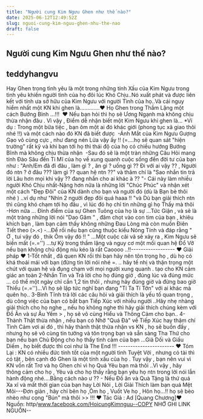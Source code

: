 ```yaml
---
title: "Người cung Kim Ngưu Ghen như thế nào?"
date: 2025-06-12T12:49:52Z
slug: nguoi-cung-kim-nguu-ghen-nhu-the-nao
draft: false
---
```


## Người cung Kim Ngưu Ghen như thế nào?

## teddyhangvu

Hay Ghen trong tình yêu là một trong những tính Xấu của Kim Ngưu trong tình yêu khiến người tình của họ đôi lúc Khó Chịu..Nó xuất phát và được liên kết với tính ưa sở hữu của Kim Ngưu với người Tình của họ..Và cái nguy hiểm nhất một KN khi ghen là....​.​.​.​.​.​.​.​.​.​♥ Họ Ghen trong Thầm Lặng một cách Bướng Bỉnh ...!!! ​ ​♥ Nếu bạn hỏi thì họ sẽ Ương Ngạnh mà không chịu thừa nhận đâu . Vì vậy , Điểm dễ nhận biết một Kim Ngưu khi ghen là...​ ​*Ví dụ : Trong một bữa tiệc , bạn ôm một ai đó khác giới (phong tục xã giao thôi nhé !!) và một cách nào đó KN đã biết được ​ ​-Ánh Mắt của Kim Ngưu Gượng Gạo vô cùng cực , như đang nén Lửa vậy ấy !! (=....họ sẽ quan sát "hiện trường" rất kỹ và khi bạn tới họ thì thái độ của họ có chiều hướng Bướng Bĩnh mà không chịu thừa nhận ​ ​-Sau đó sẽ là một tràn những Câu Hỏi mang tính Đào Sâu đến Tỉ Mĩ của họ về xung quanh cuộc sống đến đời tư của bạn như : "Anh/Em đã đi đâu , làm gì ? , ăn gì ? uống gì ?? Đi với ai vậy ?? , Người đó ntn ? ở đâu ??? làm gì ?? quan hệ ntn ??" và thâm chí là "Sao nhắn tin trả lời Lâu hơn mọi khi vậy ?? đang nhắn cho ai khác à ?? "- Cái này làm nhiều người Khó Chịu nhất​ ​-Nặng hơn nữa là những lời "Chúc Phúc" và nhận xét một cách "Đẹp Đôi" của KN dành cho bạn và người đó (dù là Bạn bè thôi nhé ) ..ví dụ như "Nhìn 2 người đẹp đôi quá haaa !! "và Dù bạn giải thích ntn thì cũng khó chạm tới họ đâu , vì lúc đó họ chỉ tin những gì họ Thấy mà thôi​ ​-Hơn nữa ... Đỉnh điểm của sự Ghen Tuông của họ là sự ...Tức Giận , và sẽ là một tràng những lời nói "Dao Găm " , đâm chọt vào con tim của bạn , khiêu khích bạn , làm bạn cảm thấy không những Đau Lòng mà còn muốn Điên Tiết theo (>.<)​ ​-...Để rồi nếu bạn cũng thuộc kiểu Nóng Tính và đáp rằng " Ờ , tui vậy đó , thik Ôm vậy đó !! " ...Một cuộc cãi vã sẽ xảy ra , Kim Ngưu sẽ biến mất (=.='') ...tự Kỷ trong thầm lặng và nguy cơ một mối quan hệ Đổ Vỡ nếu bạn không chủ động níu kéo là rất Caoooo ..!!​ ​------------------​ ​♥ Giải pháp ♥​ ​1-Tốt nhất , đã quen KN rồi thì bạn hãy nên tôn trọng họ , dù họ có khá thoải mái với bạn (đừng tin lời nói nhé =. .. hãy tế nhị và thận trọng một chút với quan hệ và đụng chạm với mọi người xung quanh . tạo cho KN cảm giác an toàn​ ​2-Nhắn Tin và Trả lời cho họ đúng giờ , đúng lúc và đúng mức ... có thể một ngày chỉ cần 1,2 tin thôi , nhưng hãy đúng giờ và đừng bao giờ Thiếu (=.='')...Vì họ sẽ lập tức nghĩ bạn đang "Tí Ta Tí Tởn" với ai khác mà quên họ..​ ​3-Bình Tĩnh trả lời các câu hỏi và giải thích là yếu tố quan trọng , dù công việc của bạn có bắt bạn Tiếp Xúc với nhiều người ..Hãy nhẹ nhàng giải thích cho họ nghe ,, nếu họ không nghe thì hãy giải thích chúng kèm với Đồ Ăn và sự Âu Yếm > , họ sẽ vô cùng Hiểu và Thông Cảm cho bạn..​ ​4-Thành Thật thừa nhận , nếu bạn có Nhỡ "Quá Đà" về Tiếp Xúc hay thậm chí Tình Cảm vơi ai đó , thì hãy thành thật thừa nhận vs KN , họ sẽ buồn đấy , nhưng họ sẽ vô cùng tin tưởng và tôn trọng bạn và sẵn sàng Tha Thứ cho bạn nếu bạn Chủ Động cho họ thấy tình cảm của bạn ...Giả Dối và Giấu Diếm , họ biết được thì coi như là The End !!!​ ​-----------------------​ ​♥ Tóm Lại : ​KN có nhiều đức tính tốt của một người tình Tuyệt Vời , nhưng có tài thì có tật , bên cạnh đó Ghen là một tính xấu của họ . Tuy vậy , bạn nên vui vì KN vốn rất Trơ và họ Ghen chỉ vì họ Quá Yêu bạn mà thôi ..Vì vậy , hãy thông cảm cho họ , Yêu và cho họ thấy rằng bạn yêu họ ntn trong lời nói lẫn hành động nhé​....Bằng cách nào ư ?? - Nếu Đồ ăn và Quà Tặng là thứ quá Xa xĩ và mất thời gian của bạn hay Lời Nói , Lời Giải Thích làm bạn quá Mệt Mõi---Đơn giản , hãy chỉ bên họ ,Ôm họ , Vuốt Ve họ , Hôn họ...!! họ sẽ bèo nhèo như cọng "Bún" mà thôi >> !!!​ ​♥ Tác Giả : Ad [Quang Chương]​♥ Nguồn: http/www.facebook.com/HoicungKimnguu​--COPY NHỚ GHI LINK NGUỒN--​ ​​